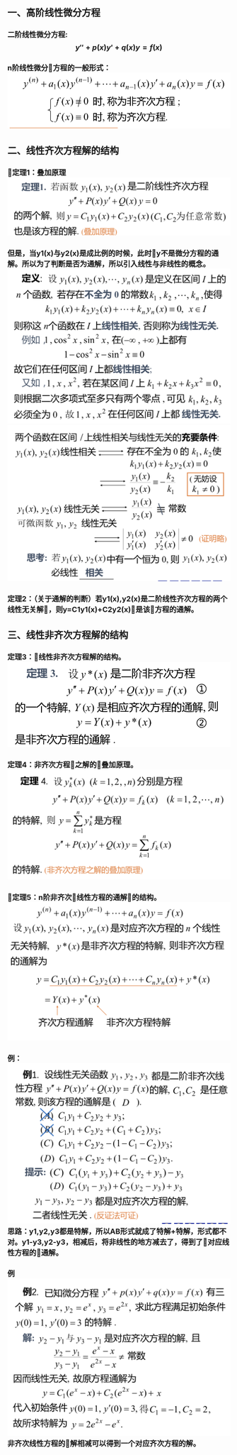 ## 一、高阶线性微分方程
### 二阶线性微分方程:$$y''+p(x)y'+q(x)y=f(x)$$
### n阶线性微分方程的一般形式：![](assets/markdown-img-paste-2018060715152067.png)



## 二、线性齐次方程解的结构
### 定理1：叠加原理![](assets/markdown-img-paste-20180607151700125.png)
### 但是，当y1(x)与y2(x)是成比例的时候，此时y不是微分方程的通解。所以为了判断是否为通解，所以引入线性与非线性的概念。![](assets/markdown-img-paste-20180607152010460.png)![](assets/markdown-img-paste-20180607152018970.png)

### 定理2：（关于通解的判断）若y1(x),y2(x)是二阶线性齐次方程的两个线性无关解，则y=C1y1(x)+C2y2(x)是该方程的通解。


## 三、线性非齐次方程解的结构
### 定理3：线性非齐次方程解的结构。![](assets/markdown-img-paste-20180607152448150.png)


### 定理4：非齐次方程之解的叠加原理。![](assets/markdown-img-paste-20180607152607623.png)

### 定理5：n阶非齐次线性方程的通解的结构。![](assets/markdown-img-paste-20180607152722677.png)
### 例：![](assets/markdown-img-paste-20180607154307302.png)思路：y1,y2,y3都是特解，所以AB形式就成了特解+特解，形式都不对。y1-y3,y2-y3，相减后，将非线性的地方减去了，得到了对应线性方程的通解。

### 例![](assets/markdown-img-paste-20180607155046837.png)非齐次线性方程的解相减可以得到一个对应齐次方程的解。
